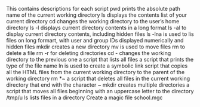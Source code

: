 This contains descriptions for each script
pwd prints the absolute path name of the current working directory
ls displays the contents list of your current directory
cd changes the working directory to the user’s home directory
ls -l displays current directory contents in a long format
ls -al to display current directory contents, including hidden files
ls -lna is used to lis files on long formart, with user and group IDs displayed numerically and hidden files
mkdir creates a new directory
mv is used to move files
rm to delete a file
rm -r for deleting directories
cd - changes the working directory to the previous one
a script that lists all files
a script that prints the type of the file name
ln is used to create a symbolic link
script that copies all the HTML files from the current working directory to the parent of the working directory
rm *~ a script that deletes all files in the current working directory that end with the character ~
mkdir creates multiple directories
a script that moves all files beginning with an uppercase letter to the directory /tmp/u
ls lists files in a directory
Create a magic file school.mgc

